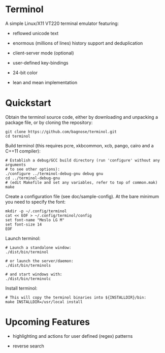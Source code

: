 # Terminol #

A simple Linux/X11 VT220 terminal emulator featuring:

 - reflowed unicode text

 - enormous (millions of lines) history support and deduplication

 - client-server mode (optional)

 - user-defined key-bindings

 - 24-bit color

 - lean and mean implementation

# Quickstart #

Obtain the terminol source code, either by downloading and unpacking a package file,
or by cloning the repository:

    git clone https://github.com/bagnose/terminol.git
    cd terminol

Build terminol (this requires pcre, xkbcommon, xcb, pango, cairo and a C++11 compiler):

    # Establish a debug/GCC build directory (run 'configure' without any arguments
    # to see other options):
    ./configure ../terminol-debug-gnu debug gnu
    cd ../terminol-debug-gnu
    # (edit Makefile and set any variables, refer to top of common.mak)
    make

Create a configuration file (see doc/sample-config).
At the bare minimum you need to specify the font:

    mkdir -p ~/.config/terminol
    cat << EOF > ~/.config/terminol/config
    set font-name "Meslo LG M"
    set font-size 14
    EOF

Launch terminol:

    # Launch a standalone window:
    ./dist/bin/terminol
    
    # or launch the server/daemon:
    ./dist/bin/terminols
    
    # and start windows with:
    ./dist/bin/terminolc

Install terminol:

    # This will copy the terminol binaries into ${INSTALLDIR}/bin:
    make INSTALLDIR=/usr/local install

# Upcoming Features #

 - highlighting and actions for user defined (regex) patterns

 - reverse search
